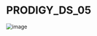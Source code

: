 # PRODIGY_DS_05

![image](https://github.com/user-attachments/assets/99c7b9c0-f606-4abc-bacb-ab31f931e3c1)
